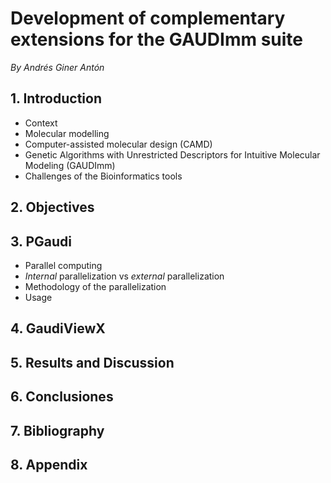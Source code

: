 Development of complementary extensions for the GAUDImm suite
=============================================================

*By Andrés Giner Antón*

## 1. Introduction

- Context
- Molecular modelling
- Computer-assisted molecular design (CAMD)
- Genetic Algorithms with Unrestricted Descriptors for Intuitive Molecular Modeling (GAUDImm)
- Challenges of the Bioinformatics tools

## 2. Objectives

## 3. PGaudi

- Parallel computing
- *Internal* parallelization vs *external* parallelization
- Methodology of the parallelization
- Usage

## 4. GaudiViewX

## 5. Results and Discussion

## 6. Conclusiones

## 7. Bibliography

## 8. Appendix
